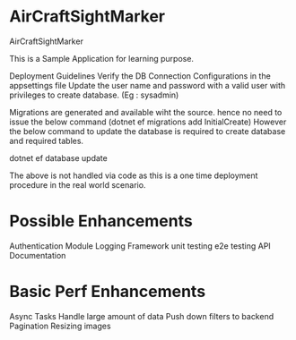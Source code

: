 # AirCraftSightMarker
AirCraftSightMarker


This is a Sample Application for learning purpose.



Deployment Guidelines
Verify the DB Connection Configurations in the appsettings file
Update the user name and password with a valid user with privileges to create database. (Eg : sysadmin)

Migrations are generated and available wiht the source. hence no need to issue the below command (dotnet ef migrations add InitialCreate)
However the below command to update the database is required to create database and required tables.

dotnet ef database update

The above is not handled via code as this is a one time deployment procedure in the real world scenario.


# Possible Enhancements
Authentication Module
Logging Framework
unit testing
e2e testing
API Documentation

# Basic Perf Enhancements
Async Tasks 
Handle large amount of data
Push down filters to backend
Pagination
Resizing images



